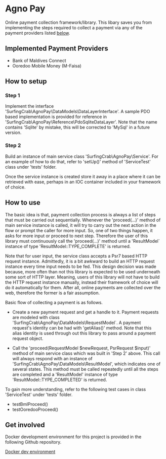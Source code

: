 # Agno Pay

Online payment collection framework/library. This libary saves you from implementing the steps required to collect a payment via any of the payment providers listed [below](#implemented-payment-providers).

## Implemented Payment Providers

- Bank of Maldives Connect
- Ooredoo Mobile Money (M-Faisa)

## How to setup

### Step 1

Implement the interface 'SurfingCrab\AgnoPay\DataModels\DataLayerInterface'. A sample PDO based implementation is provided for reference in 'SurfingCrab\AgnoPay\Reference\PdoSqliteDataLayer'. Note that the name contains 'Sqlite' by mistake, this will be corrected to 'MySql' in a future version.

### Step 2

Build an instance of main service class 'SurfingCrab\AgnoPay\Service'. For an example of how to do that, refer to 'setUp()' method of 'ServiceTest' class under 'tests' folder.

Once the service instance is created store it away in a place where it can be retrieved with ease, perhaps in an IOC container included in your framework of choice.

## How to use

The basic idea is that, payment collection process is always a list of steps that must be carried out sequentially. Whenever the 'proceed(...)' method of main service instance is called, it will try to carry out the next action in the flow or prompt the caller for more input. So, one of two things happen, it asks for more input or proceed to next step. Therefore the user of this library must continuously call the 'proceed(...)' method until a 'ResultModel` instance of type 'ResultModel::TYPE_COMPLETE' is returned.

Note that for user input, the service class accepts a Psr7 based HTTP request instance. Admittedly, it is a bit awkward to build an HTTP request instance every time input needs to be fed. This design decision was made because, more often than not this library is expected to be used underneath some sort of HTTP layer. Meaning, users of this library will not have to build the HTTP request instance manually, instead their framework of choice will do it automatically for them. After all, online payments are collected over the web, therefore the former is a fair assumption.

Basic flow of collecting a payment is as follows.

- Create a new payment request and get a handle to it. Payment requests are modeled with class 'SurfingCrab\AgnoPay\DataModels\RequestModel`. A payment request's identity can be had with 'getAlias()' method. Note that this alias identity is used through out this library to pass around a payment request object.

- Call the 'proceed(RequestModel $newRequest, PsrRequest $input)' method of main service class which was built in 'Step 2' above. This call will always respond with an instance of 'SurfingCrab\AgnoPay\DataModels\ResultModel', which indicates one of several states. This method must be called repeatedly until all the steps are completed and a 'ResultModel' instance of type 'ResultModel::TYPE_COMPLETED' is returned.

To gain more understanding, refer to the following test cases in class 'ServiceTest' under 'tests' folder.

- testBmlProceed()
- testOoredooProceed()

## Get involved

Docker development environment for this project is provided in the following Github repository.

[Docker dev environment](https://github.com/nazan/agnopay-dev.git)